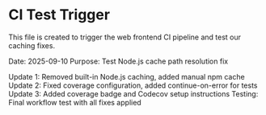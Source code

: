 # CI Test Trigger

This file is created to trigger the web frontend CI pipeline and test our caching fixes.

Date: 2025-09-10
Purpose: Test Node.js cache path resolution fix

Update 1: Removed built-in Node.js caching, added manual npm cache
Update 2: Fixed coverage configuration, added continue-on-error for tests
Update 3: Added coverage badge and Codecov setup instructions
Testing: Final workflow test with all fixes applied
